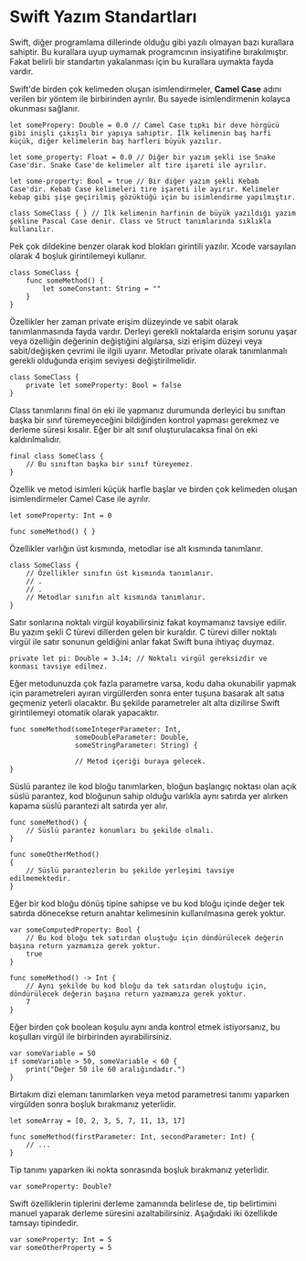 # Swift Yazım Standartları

Swift, diğer programlama dillerinde olduğu gibi yazılı olmayan bazı kurallara sahiptir. Bu kurallara uyup uymamak programcının insiyatifine bırakılmıştır. Fakat belirli bir standartın yakalanması için bu kurallara uymakta fayda vardır. 

Swift'de birden çok kelimeden oluşan isimlendirmeler, <b>Camel Case</b> adını verilen bir yöntem ile birbirinden ayrılır. Bu sayede isimlendirmenin kolayca okunması sağlanır.

```
let somePropery: Double = 0.0 // Camel Case tıpkı bir deve hörgücü gibi inişli çıkışlı bir yapıya sahiptir. İlk kelimenin baş harfi küçük, diğer kelimelerin baş harfleri büyük yazılır.

let some_property: Float = 0.0 // Diğer bir yazım şekli ise Snake Case'dir. Snake Case'de kelimeler alt tire işareti ile ayrılır.

let some-property: Bool = true // Bir diğer yazım şekli Kebab Case'dir. Kebab Case kelimeleri tire işareti ile ayırır. Kelimeler kebap gibi şişe geçirilmiş gözüktüğü için bu isimlendirme yapılmıştır.

class SomeClass { } // İlk kelimenin harfinin de büyük yazıldığı yazım şekline Pascal Case denir. Class ve Struct tanımlarında sıklıkla kullanılır.
```

Pek çok dildekine benzer olarak kod blokları girintili yazılır. Xcode varsayılan olarak 4 boşluk girintilemeyi kullanır.

```
class SomeClass {
    func someMethod() {
        let someConstant: String = ""
    }
}
```

Özellikler her zaman private erişim düzeyinde ve sabit olarak tanımlanmasında fayda vardır. Derleyi gerekli noktalarda erişim sorunu yaşar veya özelliğin değerinin değiştiğini algılarsa, sizi erişim düzeyi veya sabit/değişken çevrimi ile ilgili uyarır. Metodlar private olarak tanımlanmalı gerekli olduğunda erişim seviyesi değiştirilmelidir.

```
class SomeClass {
    private let someProperty: Bool = false
}
```

Class tanımlarını final ön eki ile yapmanız durumunda derleyici bu sınıftan başka bir sınıf türemeyeceğini bildiğinden kontrol yapması gerekmez ve derleme süresi kısalır. Eğer bir alt sınıf oluşturulacaksa final ön eki kaldırılmalıdır.

```
final class SomeClass {
    // Bu sınıftan başka bir sınıf türeyemez.
}
```

Özellik ve metod isimleri küçük harfle başlar ve birden çok kelimeden oluşan isimlendirmeler Camel Case ile ayrılır.

```
let someProperty: Int = 0

func someMethod() { }
```

Özellikler varlığın üst kısmında, metodlar ise alt kısmında tanımlanır.

```
class SomeClass {
    // Özellikler sınıfın üst kısmında tanımlanır.
    // .
    // .
    // Metodlar sınıfın alt kısmında tanımlanır.
}
```

Satır sonlarına noktalı virgül koyabilirsiniz fakat koymamanız tavsiye edilir. Bu yazım şekli C türevi dillerden gelen bir kuraldır. C türevi diller noktalı virgül ile satır sonunun geldiğini anlar fakat Swift buna ihtiyaç duymaz.

```
private let pi: Double = 3.14; // Noktalı virgül gereksizdir ve konması tavsiye edilmez.
```

Eğer metodunuzda çok fazla parametre varsa, kodu daha okunabilir yapmak için parametreleri ayıran virgüllerden sonra enter tuşuna basarak alt satıa geçmeniz yeterli olacaktır. Bu şekilde parametreler alt alta dizilirse Swift girintilemeyi otomatik olarak yapacaktır.

```
func someMethod(someIntegerParameter: Int,
                someDoubleParameter: Double,
                someStringParameter: String) {
                
                // Metod içeriği buraya gelecek.
}
```

Süslü parantez ile kod bloğu tanımlarken, bloğun başlangıç noktası olan açık süslü parantez, kod bloğunun sahip olduğu varlıkla aynı satırda yer alırken kapama süslü parantezi alt satırda yer alır.

```
func someMethod() {
    // Süslü parantez konumları bu şekilde olmalı.
}

func someOtherMethod() 
{
    // Süslü parantezlerin bu şekilde yerleşimi tavsiye edilmemektedir.
}
```

Eğer bir kod bloğu dönüş tipine sahipse ve bu kod bloğu içinde değer tek satırda dönecekse return anahtar kelimesinin kullanılmasına gerek yoktur.

```
var someComputedProperty: Bool {
    // Bu kod bloğu tek satırdan oluştuğu için döndürülecek değerin başına return yazmamıza gerek yoktur.
    true
}

func someMethod() -> Int {
    // Aynı şekilde bu kod bloğu da tek satırdan oluştuğu için, döndürülecek değerin başına return yazmamıza gerek yoktur.
    7
}
```

Eğer birden çok boolean koşulu aynı anda kontrol etmek istiyorsanız, bu koşulları virgül ile birbirinden ayırabilirsiniz.

```
var someVariable = 50
if someVariable > 50, someVariable < 60 {
    print("Değer 50 ile 60 aralığındadır.")
}
```

Birtakım dizi elemanı tanımlarken veya metod parametresi tanımı yaparken virgülden sonra boşluk bırakmanız yeterlidir.

```
let someArray = [0, 2, 3, 5, 7, 11, 13, 17]

func someMethod(firstParameter: Int, secondParameter: Int) { 
    // ...
}
```

Tip tanımı yaparken iki nokta sonrasında boşluk bırakmanız yeterlidir.

```
var someProperty: Double?
```

Swift özelliklerin tiplerini derleme zamanında belirlese de, tip belirtimini manuel yaparak derleme süresini azaltabilirsiniz. Aşağıdaki iki özellikde tamsayı tipindedir.

```
var someProperty: Int = 5
var someOtherProperty = 5
```

